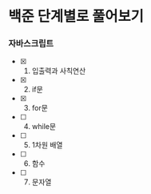 # 백준 단계별로 풀어보기

### 자바스크립트

- [x] 1. 입출력과 사칙연산
- [x] 2. if문
- [x] 3. for문
- [ ] 4. while문
- [ ] 5. 1차원 배열
- [ ] 6. 함수
- [ ] 7. 문자열
